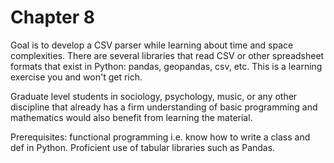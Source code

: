 # Chapter 8

Goal is to develop a CSV parser while learning about time and space complexities. There are several libraries that read CSV or other spreadsheet formats that exist in Python: pandas, geopandas, csv, etc. This is a learning exercise you and won't get rich.

Graduate level students in sociology, psychology, music, or any other discipline that already has a firm understanding of basic programming and mathematics would also benefit from learning the material.

Prerequisites: functional programming i.e. know how to write a class and def in Python. Proficient use of tabular libraries such as Pandas.
